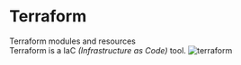 # Terraform

Terraform modules and resources<br>
Terraform is a IaC _*(Infrastructure as Code)*_ tool.
![terraform](https://github.com/rnvdev/terraform/assets/123553646/2cee9daa-6a42-428d-9625-90f6e5645213)
